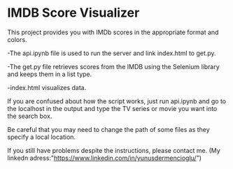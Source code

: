 # IMDB Score Visualizer
 This project provides you with IMDb scores in the appropriate format and colors.

-The api.ipynb file is used to run the server and link index.html to get.py.

-The get.py file retrieves scores from the IMDB using the Selenium library and keeps them in a list type.

-index.html visualizes data.


If you are confused about how the script works, just run api.ipynb and go to the localhost in the output and type the TV series or movie you want into the search box.

Be careful that you may need to change the path of some files as they specify a local location.

If you still have problems despite the instructions, please contact me. (My linkedn adress:"https://www.linkedin.com/in/yunusdermencioglu/")
